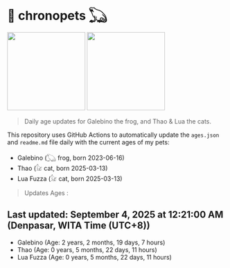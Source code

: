 # 🐾 chronopets 𓆏
<img src="https://github.com/user-attachments/assets/802b3632-7c4b-4232-a3a0-8b1d8fa6f04d" widht=180 height=180 >
<img src="https://github.com/user-attachments/assets/16687005-7ebb-4607-be57-0c8e528fed06" widht=180 height=180 >

> Daily age updates for Galebino the frog, and Thao & Lua the cats.

This repository uses GitHub Actions to automatically update the `ages.json` and `readme.md` file daily with the current ages of my pets: <br>
- Galebino (𓆏 frog, born 2023-06-16)
- Thao (𓃠 cat, born 2025-03-13)
- Lua Fuzza (𓃠 cat, born 2025-03-13)

> Updates Ages :

## Last updated: September 4, 2025 at 12:21:00 AM (Denpasar, WITA Time (UTC+8))

- Galebino (Age: 2 years, 2 months, 19 days, 7 hours)
- Thao (Age: 0 years, 5 months, 22 days, 11 hours)
- Lua Fuzza (Age: 0 years, 5 months, 22 days, 11 hours)

